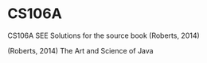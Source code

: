 # CS106A
CS106A SEE Solutions for the source book (Roberts, 2014)

(Roberts, 2014) The Art and Science of Java
